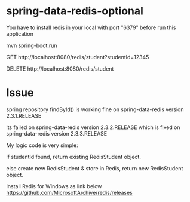# spring-data-redis-optional
You have to install redis in your local with port "6379" before run this application

mvn spring-boot:run

GET http://localhost:8080/redis/student?studentId=12345

DELETE http://localhost:8080/redis/student




# Issue
spring repository findById() is working fine on spring-data-redis version 2.3.1.RELEASE

its failed on spring-data-redis version 2.3.2.RELEASE
which is fixed on spring-data-redis version 2.3.3.RELEASE


My logic code is very simple:

if studentId found, return existing RedisStudent object.

else create new RedisStudent & store in Redis, return new RedisStudent object.


Install Redis for Windows as link below
https://github.com/MicrosoftArchive/redis/releases
